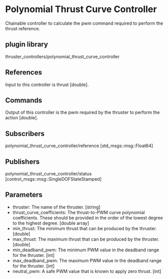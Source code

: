# Polynomial Thrust Curve Controller
Chainable controller to calculate the pwm command required to perform the thrust reference. 

## plugin library
thruster_controllers/polynomial_thrust_curve_controller

## References
Input to this controller is thrust [double].

## Commands
Output of this controller is the pwm required by the thruster to perform the action [double].

## Subscribers
polynomial_thrust_curve_controller/reference [std_msgs::msg::Float64]

## Publishers
polynomial_thrust_curve_controller/status [control_msgs::msg::SingleDOFStateStamped]

## Parameters
  - thruster: The name of the thruster. [string]
  - thrust_curve_coefficients: The thrust-to-PWM curve polynomial coefficients. These should be provided in the order of the lowest degree to the highest degree. [double array]
  - min_thrust: The minimum thrust that can be produced by the thruster. [double]
  - max_thrust: The maximum thrust that can be produced by the thruster. [double]
  - min_deadband_pwm: The minimum PWM value in the deadband range for the thruster. [int]
  - max_deadband_pwm: The maximum PWM value in the deadband range for the thruster. [int]
  - neutral_pwm: A safe PWM value that is known to apply zero thrust. [int]
